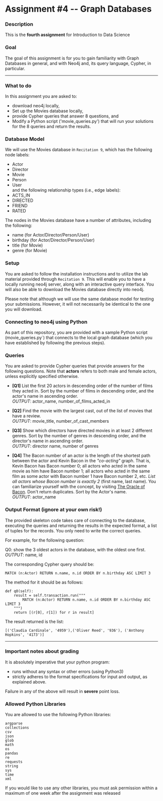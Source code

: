 # Assignment #4 -- Graph Databases

### Description
This is the **fourth assignment** for Introduction to Data Science

### Goal
The goal of this assignment is for you to gain familiarity with Graph Databases in general, and with Neo4j and, its query language, Cypher, in particular.

---

### What to do

In this assignment you are asked to:  
* download neo4j locally,  
* Set up the Movies database locally,   
* provide Cypher queries that answer 8 questions, and        
* Modify a Python script ('movie_queries.py') that will run your solutions for the 8 queries and return the results.

### Database Model

We will use the Movies database in `Recitation 9`, which has the following node labels:
* Actor  
* Director  
* Movie  
* Person  
* User  
and the following relationship types (i.e., edge labels):
* ACTS_IN  
* DIRECTED  
* FRIEND  
* RATED  

The nodes in the Movies database have a number of attributes, including the following:
* name (for Actor/Director/Person/User)  
* birthday (for Actor/Director/Person/User)  
* title (for Movie)  
* genre (for Movie)  


### Setup

You are asked to follow the installation instructions and to utilize the lab material provided through `Recitation 9`. This will enable you to have a locally running neo4j server, along with an interactive query interface. You will also be able to download the Movies database directly into neo4j.

Please note that although we will use the same database model for testing your submissions. However, it will not necessarily be identical to the one you will download.


### Connecting to neo4j using Python

As part of this repository, you are provided with a sample Python script (movie_queries.py`) that connects to the local graph database (which you have established by following the previous steps).


### Queries

You are asked to provide Cypher queries that provide answers for the following questions. Note that **actors** refers to both male and female actors, unless explicitly specified otherwise.

* **[Q1]** List the first 20 actors in descending order of the number of films they acted in. Sort by the number of films in descending order, and the actor's name in ascending order.  
*OUTPUT*: actor_name, number_of_films_acted_in


* **[Q2]** Find the movie with the largest cast, out of the list of movies that have a review.  
*OUTPUT*: movie_title, number_of_cast_members
* **[Q3]** Show which directors have directed movies in at least 2 different genres. Sort by the number of genres in descending order, and the director's name in ascending order.  
    *OUTPUT*: director name, number of genres
* **[Q4]** The Bacon number of an actor is the length of the shortest path between the actor and Kevin Bacon in the *"co-acting"* graph. That is, Kevin Bacon has Bacon number 0; all actors who acted in the same movie as him have Bacon number 1; all actors who acted in the same film as some actor with Bacon number 1 have Bacon number 2, etc. *List all actors whose Bacon number is exactly 2* (first name, last name).
  You can familiarize yourself with the concept, by visiting [The Oracle of Bacon](https://oracleofbacon.org).
  Don't return duplicates. Sort by the Actor's name.  
  *OUTPUT*: actor_name


### Output Format (ignore at your own risk!)

The provided skeleton code takes care of connecting to the database, executing the queries and returning the results in the expected format, a list of tuples for the records. You only need to write the correct queries.

For example, for the following question:

Q0: show the 3 oldest actors in the database, with the oldest one first.  
*OUTPUT*: name, id

The corresponding Cypher query should be:
```
MATCH (n:Actor) RETURN n.name, n.id ORDER BY n.birthday ASC LIMIT 3
```

The method for it should be as follows:
```
def q0(self):
	result = self.transaction.run("""
		MATCH (n:Actor) RETURN n.name, n.id ORDER BY n.birthday ASC LIMIT 3
	""")
	return [(r[0], r[1]) for r in result]
```

The result returned is the list:
```
[('Claudia Cardinale', '4959'),('Oliver Reed', '936'), ('Anthony Hopkins', '4173')]
```

---


### Important notes about grading
It is absolutely imperative that your python program:  

* runs without any syntax or other errors (using Python3) 
* strictly adheres to the format specifications for input and output, as explained above.     

Failure in any of the above will result in **severe** point loss.


### Allowed Python Libraries
You are allowed to use the following Python libraries:
```
argparse
collections
csv
json
glob
math
os
pandas
re
requests
string
sys
time
xml
```
If you would like to use any other libraries, you must ask permission within a maximum of one week after the assignment was released
